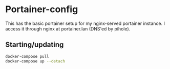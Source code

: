 # Portainer-config
This has the basic portainer setup for my nginx-served portainer instance. I access it through nginx at portainer.lan (DNS'ed by pihole).

## Starting/updating
```bash
docker-compose pull
docker-compose up --detach
```
